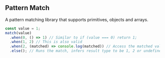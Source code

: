 ## Pattern Match

A pattern matching library that supports primitives, objects and arrays.

```typescript
const value = 1;
match(value)
  .when(0, () => 1) // Similar to if (value === 0) return 1;
  .when(1, 2) // This is also valid
  .when(2, (matched) => console.log(matched)) // Access the matched value, this would log 2
  .else(); // Runs the match, infers result type to be 1, 2 or undefined. Can also be passed a default value.
```
